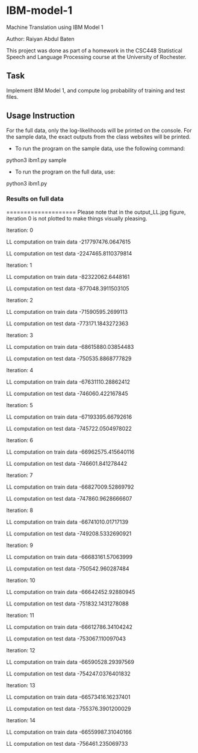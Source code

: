 # IBM-model-1
Machine Translation using IBM Model 1

Author: Raiyan Abdul Baten

This project was done as part of a homework in the CSC448 Statistical Speech and Language Processing course at the University of Rochester.

## Task
Implement IBM Model 1, and compute log probability of training and test files.


## Usage Instruction

For the full data, only the log-likelihoods will be printed on the console. 
For the sample data, the exact outputs from the class websites will be printed. 

- To run the program on the sample data, use the following command:

python3 ibm1.py sample

- To run the program on the full data, use:

python3 ibm1.py



### Results on full data
====================
Please note that in the output_LL.jpg figure, iteration 0 is not plotted to make things visually pleasing.

Iteration: 0

LL computation on train data
-217797476.0647615

LL computation on test data
-2247465.8110379814

 
Iteration: 1

LL computation on train data
-82322062.6448161

LL computation on test data
-877048.3911503105

 
Iteration: 2

LL computation on train data
-71590595.2699113

LL computation on test data
-773171.1843272363

 
Iteration: 3

LL computation on train data
-68615880.03854483

LL computation on test data
-750535.8868777829

 
Iteration: 4

LL computation on train data
-67631110.28862412

LL computation on test data
-746060.422167845

 
Iteration: 5

LL computation on train data
-67193395.66792616

LL computation on test data
-745722.0504978022

 
Iteration: 6

LL computation on train data
-66962575.415640116

LL computation on test data
-746601.841278442

 
Iteration: 7

LL computation on train data
-66827009.52869792

LL computation on test data
-747860.9628666607

 
Iteration: 8

LL computation on train data
-66741010.01717139

LL computation on test data
-749208.5332690921

 
Iteration: 9

LL computation on train data
-66683161.57063999

LL computation on test data
-750542.960287484

 
Iteration: 10

LL computation on train data
-66642452.92880945

LL computation on test data
-751832.1431278088

 
Iteration: 11

LL computation on train data
-66612786.34104242

LL computation on test data
-753067.110097043

 
Iteration: 12

LL computation on train data
-66590528.29397569

LL computation on test data
-754247.0376401832

 
Iteration: 13

LL computation on train data
-66573416.16237401

LL computation on test data
-755376.3901200029

 
Iteration: 14

LL computation on train data
-66559987.31040166

LL computation on test data
-756461.235069733


